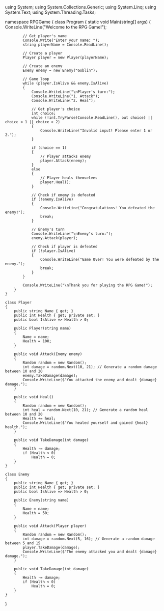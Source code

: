 using System;
using System.Collections.Generic;
using System.Linq;
using System.Text;
using System.Threading.Tasks;

namespace RPGGame
{
    class Program
    {
        static void Main(string[] args)
        {
            Console.WriteLine("Welcome to the RPG Game!");

            // Get player's name
            Console.Write("Enter your name: ");
            string playerName = Console.ReadLine();

            // Create a player
            Player player = new Player(playerName);

            // Create an enemy
            Enemy enemy = new Enemy("Goblin");

            // Game loop
            while (player.IsAlive && enemy.IsAlive)
            {
                Console.WriteLine("\nPlayer's turn:");
                Console.WriteLine("1. Attack");
                Console.WriteLine("2. Heal");

                // Get player's choice
                int choice;
                while (!int.TryParse(Console.ReadLine(), out choice) || choice < 1 || choice > 2)
                {
                    Console.WriteLine("Invalid input! Please enter 1 or 2.");
                }

                if (choice == 1)
                {
                    // Player attacks enemy
                    player.Attack(enemy);
                }
                else
                {
                    // Player heals themselves
                    player.Heal();
                }

                // Check if enemy is defeated
                if (!enemy.IsAlive)
                {
                    Console.WriteLine("Congratulations! You defeated the enemy!");
                    break;
                }

                // Enemy's turn
                Console.WriteLine("\nEnemy's turn:");
                enemy.Attack(player);

                // Check if player is defeated
                if (!player.IsAlive)
                {
                    Console.WriteLine("Game Over! You were defeated by the enemy.");
                    break;
                }
            }

            Console.WriteLine("\nThank you for playing the RPG Game!");
        }
    }

    class Player
    {
        public string Name { get; }
        public int Health { get; private set; }
        public bool IsAlive => Health > 0;

        public Player(string name)
        {
            Name = name;
            Health = 100;
        }

        public void Attack(Enemy enemy)
        {
            Random random = new Random();
            int damage = random.Next(10, 21); // Generate a random damage between 10 and 20
            enemy.TakeDamage(damage);
            Console.WriteLine($"You attacked the enemy and dealt {damage} damage.");
        }

        public void Heal()
        {
            Random random = new Random();
            int heal = random.Next(10, 21); // Generate a random heal between 10 and 20
            Health += heal;
            Console.WriteLine($"You healed yourself and gained {heal} health.");
        }

        public void TakeDamage(int damage)
        {
            Health -= damage;
            if (Health < 0)
                Health = 0;
        }
    }

    class Enemy
    {
        public string Name { get; }
        public int Health { get; private set; }
        public bool IsAlive => Health > 0;

        public Enemy(string name)
        {
            Name = name;
            Health = 50;
        }

        public void Attack(Player player)
        {
            Random random = new Random();
            int damage = random.Next(5, 16); // Generate a random damage between 5 and 15
            player.TakeDamage(damage);
            Console.WriteLine($"The enemy attacked you and dealt {damage} damage.");
        }

        public void TakeDamage(int damage)
        {
            Health -= damage;
            if (Health < 0)
                Health = 0;
        }
    }
}

